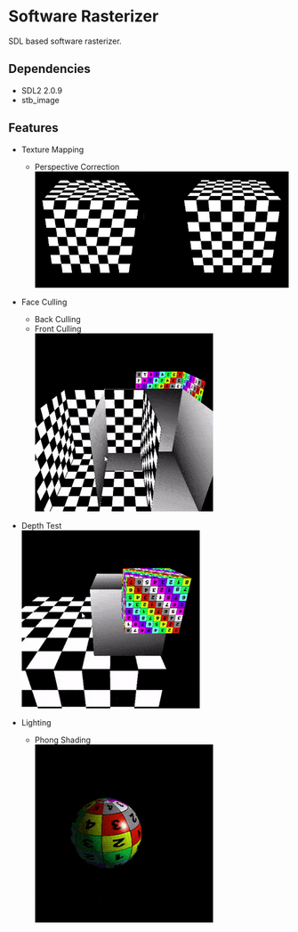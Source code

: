 # Software Rasterizer
SDL based software rasterizer.

## Dependencies
* SDL2 2.0.9
* stb_image

## Features
* Texture Mapping
  * Perspective Correction \
    ![Alt perspective correction](gallery/perspective-correction.jpg)

* Face Culling
  * Back Culling
  * Front Culling \
    ![Alt front-face culling](gallery/front-face-culling.gif)

* Depth Test \
  ![Alt depth test](gallery/depth-test.gif)

* Lighting
  * Phong Shading \
    ![Alt phong shading](gallery/phong-shading.gif)
